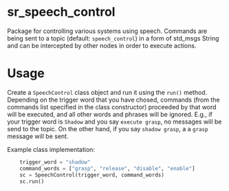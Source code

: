 # sr_speech_control

Package for controlling various systems using speech. Commands are being sent to a topic (default: `speech_control`) in a form of std_msgs String and can be intercepted by other nodes in order to execute actions.

# Usage

Create a `SpeechControl` class object and run it using the `run()` method. Depending on the trigger word that you have chosed, commands (from the commands list specified in the class constructor) proceeded by that word will be executed, and all other words and phrases will be ignored. E.g., if your trigger word is `Shadow` and you say `execute grasp`, no messages will be send to the topic. On the other hand, if you say `shadow grasp`, a a `grasp` message will be sent.

Example class implementation:

```python
    trigger_word = "shadow"
    command_words = ["grasp", "release", "disable", "enable"]
    sc = SpeechControl(trigger_word, command_words)
    sc.run()
```